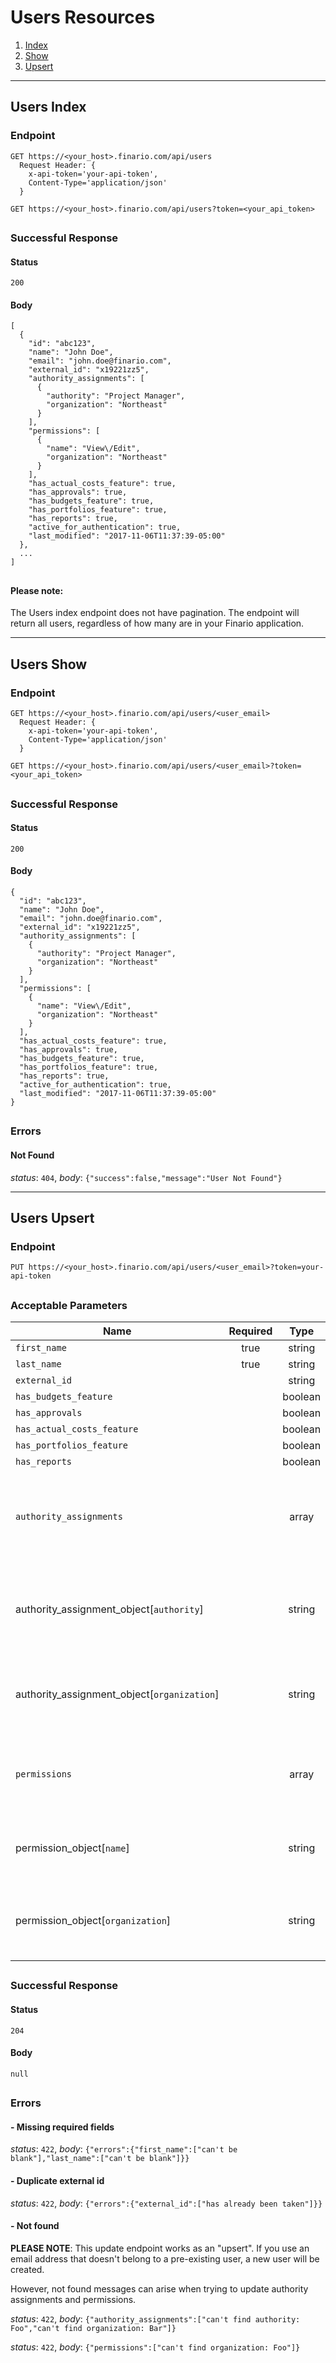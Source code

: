 # Users Resources

1. [Index](#users-index)
2. [Show](#users-show)
3. [Upsert](#users-upsert)


* * *


## Users Index

### Endpoint
```
GET https://<your_host>.finario.com/api/users
  Request Header: {
    x-api-token='your-api-token',
    Content-Type='application/json'
  }
```
```
GET https://<your_host>.finario.com/api/users?token=<your_api_token>
```

<h2/>

### Successful Response
#### Status
`200`

#### Body
```
[
  {
    "id": "abc123",
    "name": "John Doe",
    "email": "john.doe@finario.com",
    "external_id": "x19221zz5",
    "authority_assignments": [
      {
        "authority": "Project Manager",
        "organization": "Northeast"
      }
    ],
    "permissions": [
      {
        "name": "View\/Edit",
        "organization": "Northeast"
      }
    ],
    "has_actual_costs_feature": true,
    "has_approvals": true,
    "has_budgets_feature": true,
    "has_portfolios_feature": true,
    "has_reports": true,
    "active_for_authentication": true,
    "last_modified": "2017-11-06T11:37:39-05:00"
  },
  ...
]
```

<h2/>

#### Please note:
The Users index endpoint does not have pagination. The endpoint will return all users, regardless of how many are in your Finario application.


* * *


## Users Show

### Endpoint
```
GET https://<your_host>.finario.com/api/users/<user_email>
  Request Header: {
    x-api-token='your-api-token',
    Content-Type='application/json'
  }
```
```
GET https://<your_host>.finario.com/api/users/<user_email>?token=<your_api_token>
```

<h2/>

### Successful Response
#### Status
`200`

#### Body
```
{
  "id": "abc123",
  "name": "John Doe",
  "email": "john.doe@finario.com",
  "external_id": "x19221zz5",
  "authority_assignments": [
    {
      "authority": "Project Manager",
      "organization": "Northeast"
    }
  ],
  "permissions": [
    {
      "name": "View\/Edit",
      "organization": "Northeast"
    }
  ],
  "has_actual_costs_feature": true,
  "has_approvals": true,
  "has_budgets_feature": true,
  "has_portfolios_feature": true,
  "has_reports": true,
  "active_for_authentication": true,
  "last_modified": "2017-11-06T11:37:39-05:00"
}
```

<h2/>

### Errors
#### Not Found
_status_: `404`, _body_: `{"success":false,"message":"User Not Found"}`


* * *


## Users Upsert

### Endpoint
`PUT https://<your_host>.finario.com/api/users/<user_email>?token=your-api-token`
<h2/>

### Acceptable Parameters
Name | Required | Type | Notes
---- | :------: | :--: | -----
`first_name` | true | string |
`last_name` | true | string |
`external_id` | | string |
`has_budgets_feature` | | boolean |
`has_approvals` | | boolean |
`has_actual_costs_feature` | | boolean |
`has_portfolios_feature` | | boolean |
`has_reports` | | boolean |
`authority_assignments` | | array | An array of Authority Assignment objects, e.g., `[{"authority": "foo", "organization": "bar"}]`
authority_assignment_object[`authority`] | | string | Must match an authority assignment `name` that already exists in your Finario application.
authority_assignment_object[`organization`] | | string | Must match an organization `name` that already exists in your Finario application.
`permissions` | | array | An array of Permission objects, e.g., `[{"name": "foo", "organization": "bar"}]`
permission_object[`name`] | | string | As of now, "Edit" is the only level of permissions supported.
permission_object[`organization`] | | string | Must match an organization `name` that already exists in your Finario application.

<h2/>

### Successful Response
#### Status
`204`
#### Body
`null`

<h2/>

### Errors
#### - Missing required fields
_status_: `422`, _body_: `{"errors":{"first_name":["can't be blank"],"last_name":["can't be blank"]}}`

#### - Duplicate external id
_status_: `422`, _body_: `{"errors":{"external_id":["has already been taken"]}}`

#### - Not found
__PLEASE NOTE__: This update endpoint works as an "upsert". If you use an email address that doesn't belong to a pre-existing user, a new user will be created.

However, not found messages can arise when trying to update authority assignments and permissions.

_status_: `422`, _body_: `{"authority_assignments":["can't find authority: Foo","can't find organization: Bar"]}`

_status_: `422`, _body_: `{"permissions":["can't find organization: Foo"]}`
